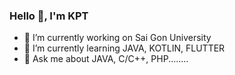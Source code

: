 ### Hello 👋, I'm KPT
- 🔭 I’m currently working on Sai Gon University
- 🌱 I’m currently learning JAVA, KOTLIN, FLUTTER
- 💬 Ask me about JAVA, C/C++, PHP........
